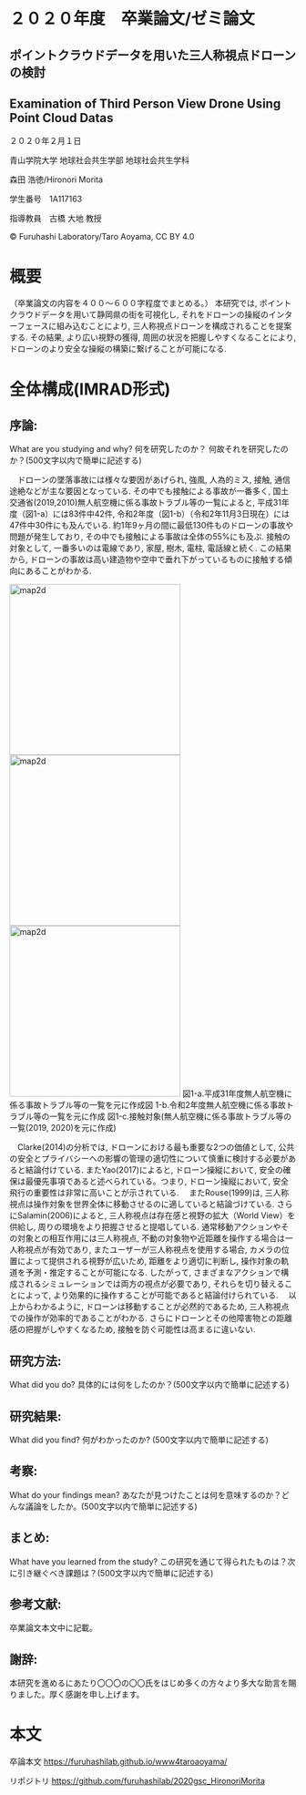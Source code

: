# ２０２０年度　卒業論文/ゼミ論文





## ポイントクラウドデータを用いた三人称視点ドローンの検討
## Examination of Third Person View Drone Using Point Cloud Datas






２０２０年２月１日


青山学院大学 地球社会共生学部 地球社会共生学科

森田 浩徳/Hironori Morita

学生番号　1A117163


指導教員　古橋 大地 教授


© Furuhashi Laboratory/Taro Aoyama, CC BY 4.0

# 概要
（卒業論文の内容を４００〜６００字程度でまとめる。）
本研究では, ポイントクラウドデータを用いて静岡県の街を可視化し, それをドローンの操縦のインターフェースに組み込むことにより, 三人称視点ドローンを構成されることを提案する. その結果, より広い視野の獲得, 周囲の状況を把握しやすくなることにより, ドローンのより安全な操縦の構築に繋げることが可能になる. 





# 全体構成(IMRAD形式)

## 序論:
What are you studying and why? 何を研究したのか？ 何故それを研究したのか？(500文字以内で簡単に記述する)


　ドローンの墜落事故には様々な要因があげられ, 強風, 人為的ミス, 接触, 通信途絶などが主な要因となっている. その中でも接触による事故が一番多く, 国土交通省(2019,2010)無人航空機に係る事故トラブル等の一覧によると, 平成31年度（図1-a）には83件中42件, 令和2年度（図1-b）（令和2年11月3日現在）には47件中30件にも及んでいる. 約1年9ヶ月の間に最低130件ものドローンの事故や問題が発生しており, その中でも接触による事故は全体の55%にも及ぶ. 接触の対象として, 一番多いのは電線であり, 家屋, 樹木, 電柱, 電話線と続く. この結果から, ドローンの事故は高い建造物や空中で垂れ下がっているものに接触する傾向にあることがわかる. 

<img width="300" alt="map2d" src="https://user-images.githubusercontent.com/30142240/98460354-05004d80-21e7-11eb-8393-9e2c04b97388.png"> <img width="300" alt="map2d" src="https://user-images.githubusercontent.com/30142240/98460355-0598e400-21e7-11eb-95f0-4e21f1234e34.png"> <img width="300" alt="map2d" src="https://user-images.githubusercontent.com/30142240/98460352-03368a00-21e7-11eb-96b2-34773cb94191.png">
図1-a.平成31年度無人航空機に係る事故トラブル等の一覧を元に作成図
1-b.令和2年度無人航空機に係る事故トラブル等の一覧を元に作成
図1-c.接触対象(無人航空機に係る事故トラブル等の一覧(2019, 2020)を元に作成)

　Clarke(2014)の分析では, ドローンにおける最も重要な2つの価値として, 公共の安全とプライバシーへの影響の管理の適切性について慎重に検討する必要があると結論付けている. またYao(2017)によると, ドローン操縦において, 安全の確保は最優先事項であると述べられている。つまり, ドローン操縦において, 安全飛行の重要性は非常に高いことが示されている. 
　またRouse(1999)は, 三人称視点は操作対象を世界全体に移動させるのに適していると結論づけている. さらにSalamin(2006)によると, 三人称視点は存在感と視野の拡大（World View）を供給し, 周りの環境をより把握させると提唱している. 通常移動アクションやその対象との相互作用には三人称視点, 不動の対象物や近距離を操作する場合は一人称視点が有効であり, またユーザーが三人称視点を使用する場合, カメラの位置によって提供される視野が広いため, 距離をより適切に判断し, 操作対象の軌道を予測・推定することが可能になる. したがって, さまざまなアクションで構成されるシミュレーションでは両方の視点が必要であり, それらを切り替えることによって, より効果的に操作することが可能であると結論付けられている.
　以上からわかるように, ドローンは移動することが必然的であるため, 三人称視点での操作が効率的であることがわかる. さらにドローンとその他障害物との距離感の把握がしやすくなるため, 接触を防ぐ可能性は高まるに違いない. 

## 研究方法:
What did you do? 具体的には何をしたのか？(500文字以内で簡単に記述する)




## 研究結果:
What did you find? 何がわかったのか? (500文字以内で簡単に記述する)



## 考察:
What do your findings mean? あなたが見つけたことは何を意味するのか？どんな議論をしたか。(500文字以内で簡単に記述する)



## まとめ:
What have you learned from the study? この研究を通じて得られたものは？次に引き継ぐべき課題は？(500文字以内で簡単に記述する)

## 参考文献:
卒業論文本文中に記載。

## 謝辞:
本研究を進めるにあたり〇〇〇の〇〇氏をはじめ多くの方々より多大な助言を賜りました。厚く感謝を申し上げます。




# 本文




卒論本文
https://furuhashilab.github.io/www4taroaoyama/


リポジトリ
https://github.com/furuhashilab/2020gsc_HironoriMorita

